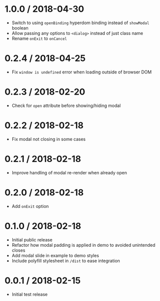 # 1.0.0 / 2018-04-30

* Switch to using `openBinding` hyperdom binding instead of `showModal` boolean
* Allow passing any options to `<dialog>` instead of just class name
* Rename `onExit` to `onCancel`

# 0.2.4 / 2018-04-25

* Fix `window is undefined` error when loading outside of browser DOM

# 0.2.3 / 2018-02-20

* Check for `open` attribute before showing/hiding modal

# 0.2.2 / 2018-02-18

* Fix modal not closing in some cases

# 0.2.1 / 2018-02-18

* Improve handling of modal re-render when already open

# 0.2.0 / 2018-02-18

* Add `onExit` option

# 0.1.0 / 2018-02-18

* Initial public release
* Refactor how modal padding is applied in demo to avoided unintended closes
* Add modal slide in example to demo styles
* Include polyfill stylesheet in `/dist` to ease integration

# 0.0.1 / 2018-02-15

* Initial test release
